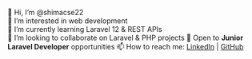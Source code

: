 👋 Hi, I’m @shimacse22  
👀 I’m interested in web development  
🌱 I’m currently learning Laravel 12 & REST APIs  
💞️ I’m looking to collaborate on Laravel & PHP projects
🎯 Open to **Junior Laravel Developer** opportunities 
📫 How to reach me: [LinkedIn](https://www.linkedin.com/in/devshima) | [GitHub](https://github.com/shimacse22)  
